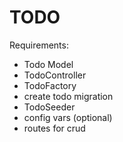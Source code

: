 # TODO

Requirements:
- Todo Model
- TodoController
- TodoFactory
- create todo migration
- TodoSeeder
- config vars (optional)
- routes for crud